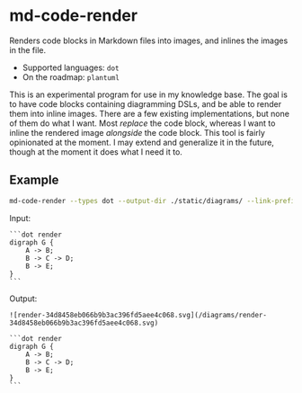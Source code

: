 # md-code-render

Renders code blocks in Markdown files into images, and inlines the images in the file.

- Supported languages: `dot`
- On the roadmap: `plantuml`

This is an experimental program for use in my knowledge base. The goal is to have code blocks containing diagramming DSLs, and be able to render them into inline images. There are a few existing implementations, but none of them do what I want. Most _replace_ the code block, whereas I want to inline the rendered image _alongside_ the code block. This tool is fairly opinionated at the moment. I may extend and generalize it in the future, though at the moment it does what I need it to.

## Example

```bash
md-code-render --types dot --output-dir ./static/diagrams/ --link-prefix "./diagrams/" ./file.md
```

Input:

    ```dot render
    digraph G {
        A -> B;
        B -> C -> D;
        B -> E;
    }
    ```

Output:

    ![render-34d8458eb066b9b3ac396fd5aee4c068.svg](/diagrams/render-34d8458eb066b9b3ac396fd5aee4c068.svg)

    ```dot render
    digraph G {
        A -> B;
        B -> C -> D;
        B -> E;
    }
    ```

